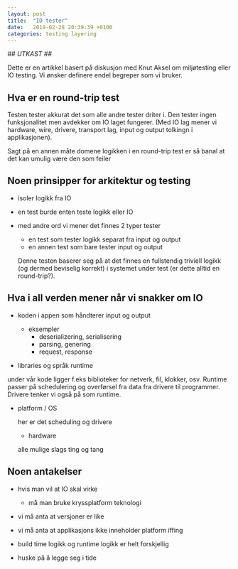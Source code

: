 ```yaml
---
layout: post
title:  "IO tester"
date:   2019-02-28 20:39:39 +0100
categories: testing layering
---
```


*## UTKAST ##*

Dette er en artikkel basert på diskusjon med Knut Aksel om
miljøtesting eller IO testing. Vi ønsker definere endel begreper som
vi bruker.

## Hva er en round-trip test ##

  Testen tester akkurat det som alle andre tester driter i. Den tester
  ingen funksjonalitet men avdekker om IO laget fungerer. (Med IO lag
  mener vi hardware, wire, drivere, transport lag, input og output tolkingn i
  applikasjonen). 

  Sagt på en annen måte domene logikken i en round-trip test er så banal at
  det kan umulig være den som feiler
  
## Noen prinsipper for arkitektur og testing ##

* isoler logikk fra IO

* en test burde enten teste logikk eller IO

* med andre ord vi mener det finnes 2 typer tester

	* en test som tester logikk separat fra input og output
	* en annen test som bare tester input og output
	
	Denne testen baserer seg på at det finnes en fullstendig triviell
	logikk (og dermed beviselig korrekt) i systemet under test (er dette alltid en round-trip?).

   
## Hva i all verden mener når vi snakker om IO ##

* koden i appen som håndterer input og output
	* eksempler
	  - deserializering, serialisering
	  - parsing, genering
	  - request, response

* libraries og språk runtime

under vår kode ligger f.eks biblioteker for netverk, fil, klokker,
osv. Runtime passer på schedulering og overførsel fra data fra
drivere til programmer. Drivere tenker vi også på som runtime.

* platform / OS
	
	her er det scheduling og drivere


	* hardware

	alle mulige slags ting og tang


## Noen antakelser ##

* hvis man vil at IO skal virke

	* må man bruke kryssplatform teknologi

* vi må anta at versjoner er like

* vi må anta at applikasjons ikke inneholder platform iffing

* build time logikk og runtime logikk er helt forskjellig
  
* huske på å legge seg i tide
